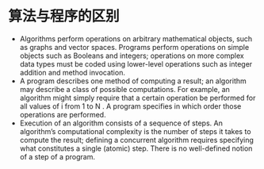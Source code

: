 # 算法与程序的区别

* Algorithms perform operations on arbitrary mathematical objects, such as graphs and vector spaces. Programs perform operations on simple objects such as Booleans and integers; operations on more complex data types must be coded using lower-level operations such as integer addition and method invocation.
* A program describes one method of computing a result; an algorithm may describe a class of possible computations. For example, an algorithm might simply require that a certain operation be performed for all values of i from 1 to N . A program specifies in which order those operations are performed.
* Execution of an algorithm consists of a sequence of steps. An algorithm’s computational complexity is the number of steps it takes to compute the result; defining a concurrent algorithm requires specifying what constitutes a single (atomic) step. There is no well-defined notion of a step of a program.

